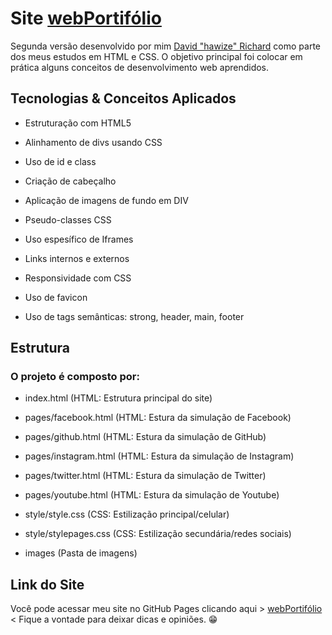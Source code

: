 # Site [webPortifólio](https://davidrichardhw.github.io/webPortifolio/)

Segunda versão desenvolvido por mim [David "hawize" Richard](https://github.com/davidrichardhw) como parte dos meus estudos em HTML e CSS. O objetivo principal foi colocar em prática alguns conceitos de desenvolvimento web aprendidos.


## Tecnologias & Conceitos Aplicados

- Estruturação com HTML5

- Alinhamento de divs usando CSS

- Uso de id e class

- Criação de cabeçalho

- Aplicação de imagens de fundo em DIV

- Pseudo-classes CSS

- Uso espesífico de Iframes

- Links internos e externos

- Responsividade com CSS

- Uso de favicon

- Uso de tags semânticas: strong, header, main, footer


## Estrutura

### O projeto é composto por:

- index.html (HTML: Estrutura principal do site)

- pages/facebook.html (HTML: Estura da simulação de Facebook)

- pages/github.html (HTML: Estura da simulação de GitHub)

- pages/instagram.html (HTML: Estura da simulação de Instagram)

- pages/twitter.html (HTML: Estura da simulação de Twitter)

- pages/youtube.html (HTML: Estura da simulação de Youtube)

- style/style.css (CSS: Estilização principal/celular)

- style/stylepages.css (CSS: Estilização secundária/redes sociais)

- images (Pasta de imagens)


## Link do Site

Você pode acessar meu site no GitHub Pages clicando aqui > [webPortifólio](https://davidrichardhw.github.io/webPortifólio/) < Fique a vontade para deixar dicas e opiniões. 😁
